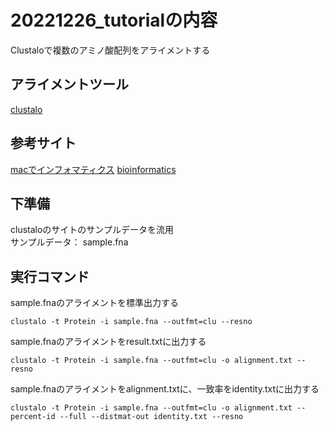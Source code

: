 # 20221226_tutorialの内容
Clustaloで複数のアミノ酸配列をアライメントする

## アライメントツール
[clustalo](https://www.ebi.ac.uk/Tools/msa/clustalo/)

## 参考サイト
[macでインフォマティクス](https://kazumaxneo.hatenablog.com/entry/2020/07/30/073000)
[bioinformatics](https://bi.biopapyrus.jp/seq/alignment/software/clustal-omega.html)

## 下準備  
clustaloのサイトのサンプルデータを流用  
サンプルデータ： sample.fna  

## 実行コマンド
sample.fnaのアライメントを標準出力する
```
clustalo -t Protein -i sample.fna --outfmt=clu --resno
```
sample.fnaのアライメントをresult.txtに出力する
```
clustalo -t Protein -i sample.fna --outfmt=clu -o alignment.txt --resno
```
sample.fnaのアライメントをalignment.txtに、一致率をidentity.txtに出力する
```
clustalo -t Protein -i sample.fna --outfmt=clu -o alignment.txt --percent-id --full --distmat-out identity.txt --resno
```

